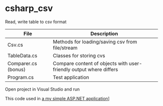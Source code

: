 # csharp_csv
Read, write table to csv format

 File | Description
 --- | --- 
 Csv.cs | Methods for loading/saving csv from file/stream
 TableData.cs | Classes for storing cvs
 Comparer.cs (bonus) | Compare content of objects with user-friendly output where differs
 Program.cs | Test application 

Open project in Visual Studio and run

This code used in [a my simple ASP.NET application](https://github.com/miptleha/asp.net_braveland)]
